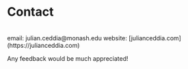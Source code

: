 # Contact
<br>
email: julian.ceddia@monash.edu
website: [julianceddia.com](https://julianceddia.com)

Any feedback would be much appreciated!